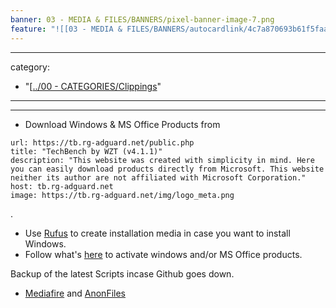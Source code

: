 ```yaml
---
banner: 03 - MEDIA & FILES/BANNERS/pixel-banner-image-7.png
feature: "![[03 - MEDIA & FILES/BANNERS/autocardlink/4c7a870693b61f5faadd5a7937d31b1a.png]]"
---
```


---

category:

- "[[../00 - CATEGORIES/Clippings](../00%20-%20CATEGORIES/Clippings.md)"


---


***

- Download Windows & MS Office Products from 

```cardlink
url: https://tb.rg-adguard.net/public.php
title: "TechBench by WZT (v4.1.1)"
description: "This website was created with simplicity in mind. Here you can easily download products directly from Microsoft. This website neither its author are not affiliated with Microsoft Corporation."
host: tb.rg-adguard.net
image: https://tb.rg-adguard.net/img/logo_meta.png
```

.
- Use [Rufus](https://rufus.ie/en/) to create installation media in case you want to install Windows.
- Follow what's [here](https://github.com/massgravel/Microsoft-Activation-Scripts) to activate windows and/or MS Office products.

Backup of the latest Scripts incase Github goes down.

- [Mediafire](https://www.mediafire.com/file/conjtcokbajqjwz/KMS2038_%2526_Digital_%2526_Online_Activation_Suite_v9.4_%255BWindows_%2526_Office_Activation%255D.rar/file) and [AnonFiles](https://anonfiles.com/L317y6x3y0/KMS2038_Digital_Online_Activation_Suite_v9.4_Windows_Office_Activation_rar)
